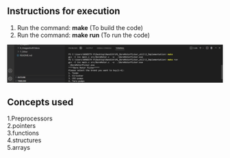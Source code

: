
## Instructions for execution
   
1. Run the command: **make**   (To build the code)
2. Run the command: **make run**  (To run the code)   

![](/6_ImagesAndVideos/Screenshot%20(94).png)

## Concepts used
1.Preprocessors     
2.pointers    
3.functions      
4.structures     
5.arrays      
